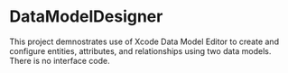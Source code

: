 # DataModelDesigner
This project demnostrates use of Xcode Data Model Editor to create and configure entities, attributes, and relationships using two data models. There is no interface code. 
